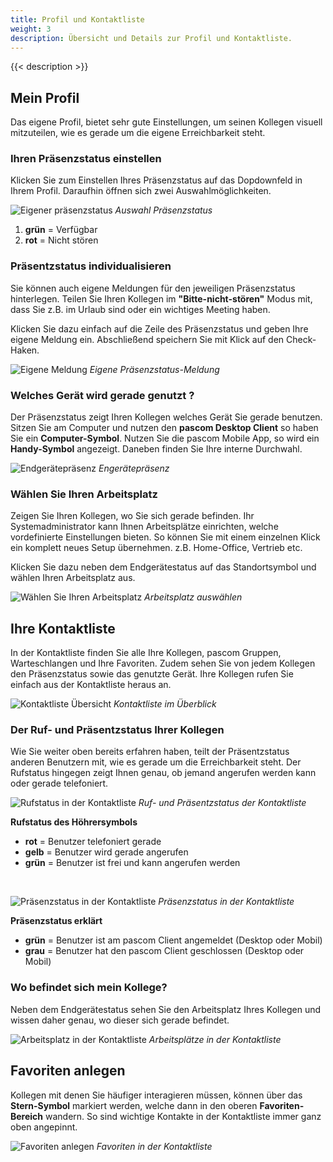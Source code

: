 ```yaml
---
title: Profil und Kontaktliste
weight: 3
description: Übersicht und Details zur Profil und Kontaktliste. 
---
```

 
{{< description >}}


## Mein Profil

Das eigene Profil, bietet sehr gute Einstellungen, um seinen Kollegen visuell mitzuteilen, wie es gerade um die eigene Erreichbarkeit steht.

### Ihren Präsenzstatus einstellen

Klicken Sie zum Einstellen Ihres Präsenzstatus auf das Dopdownfeld in Ihrem Profil. Daraufhin öffnen sich zwei Auswahlmöglichkeiten.

![Eigener präsenzstatus](status.de.jpg)
*Auswahl Präsenzstatus*
</br>

1. **grün** = Verfügbar 
2. **rot** = Nicht stören


### Präsentzstatus individualisieren

Sie können auch eigene Meldungen für den jeweiligen Präsenzstatus hinterlegen. Teilen Sie Ihren Kollegen im **"Bitte-nicht-stören"** Modus mit, dass Sie z.B. im Urlaub sind oder ein wichtiges Meeting haben. 

Klicken Sie dazu einfach auf die Zeile des Präsenzstatus und geben Ihre eigene Meldung ein. Abschließend speichern Sie mit Klick auf den Check-Haken.


![Eigene Meldung](afk.jpg)
*Eigene Präsenzstatus-Meldung*
</br>

### Welches Gerät wird gerade genutzt ?

Der Präsenzstatus zeigt Ihren Kollegen welches Gerät Sie gerade benutzen. Sitzen Sie am Computer und nutzen den **pascom Desktop Client** so haben Sie ein **Computer-Symbol**. Nutzen Sie die pascom Mobile App, so wird ein **Handy-Symbol** angezeigt. Daneben finden Sie Ihre interne Durchwahl. 

![Endgerätepräsenz](devicestatus.jpg)
*Engerätepräsenz*
</br>

### Wählen Sie Ihren Arbeitsplatz

Zeigen Sie Ihren Kollegen, wo Sie sich gerade befinden. Ihr Systemadministrator kann Ihnen Arbeitsplätze einrichten, welche vordefinierte Einstellungen bieten. So können Sie mit einem einzelnen Klick ein komplett neues Setup übernehmen. z.B. Home-Office, Vertrieb etc.

Klicken Sie dazu neben dem Endgerätestatus auf das Standortsymbol und wählen Ihren Arbeitsplatz aus. 

![Wählen Sie Ihren Arbeitsplatz](location_select.de.jpg)
*Arbeitsplatz auswählen*
</br>

## Ihre Kontaktliste

In der Kontaktliste finden Sie alle Ihre Kollegen, pascom Gruppen, Warteschlangen und Ihre Favoriten. Zudem sehen Sie von jedem Kollegen den Präsenzstatus sowie das genutzte Gerät. Ihre Kollegen rufen Sie einfach aus der Kontaktliste heraus an. 

![Kontaktliste Übersicht](contactlist_overview.de.jpg)
*Kontaktliste im Überblick*
</br>

### Der Ruf- und Präsentzstatus Ihrer Kollegen

Wie Sie weiter oben bereits erfahren haben, teilt der Präsentzstatus anderen Benutzern mit, wie es gerade um die Erreichbarkeit steht. Der Rufstatus hingegen zeigt Ihnen genau, ob jemand angerufen werden kann oder gerade telefoniert.

![Rufstatus in der Kontaktliste](contactlist_details.jpg)
*Ruf- und Präsentzstatus der Kontaktliste*
</br>

**Rufstatus des Höhrersymbols**  
- **rot** = Benutzer telefoniert gerade  
- **gelb** = Benutzer wird gerade angerufen  
- **grün** = Benutzer ist frei und kann angerufen werden  

</br>

![Präsenzstatus in der Kontaktliste](presencestatus_details.jpg)
*Präsenzstatus in der Kontaktliste*
</br>

**Präsenzstatus erklärt**  
- **grün** = Benutzer ist am pascom Client angemeldet (Desktop oder Mobil)  
- **grau** = Benutzer hat den pascom Client geschlossen (Desktop oder Mobil) 

### Wo befindet sich mein Kollege?

Neben dem Endgerätestatus sehen Sie den Arbeitsplatz Ihres Kollegen und wissen daher genau, wo dieser sich gerade befindet.

![Arbeitsplatz in der Kontaktliste](location_details.jpg)
*Arbeitsplätze in der Kontaktliste*
</br>

## Favoriten anlegen

Kollegen mit denen Sie häufiger interagieren müssen, können über das **Stern-Symbol** markiert werden, welche dann in den oberen **Favoriten-Bereich** wandern. So sind wichtige Kontakte in der Kontaktliste immer ganz oben angepinnt.

![Favoriten anlegen](favourites.jpg)
*Favoriten in der Kontaktliste*
</br>

